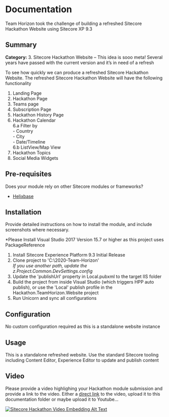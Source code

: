 # Documentation

Team Horizon took the challenge of building a refreshed Sitecore Hackathon Website using Sitecore XP 9.3

## Summary

**Category:** 3. Sitecore Hackathon Website – This idea is sooo meta! Several years have passed with the current version and it’s in need of a refresh

To see how quickly we can produce a refreshed Sitecore Hackathon Website.
The refreshed Sitecore Hackathon Website will have the following functionality

1. Landing Page
2. Hackathon Page
3. Teams page
4. Subscription Page
5. Hackathon History Page
6. Hackathon Calendar<br>
	6.a Filter by <br>
		- Country <br>
		- City <br>
		- Date/Timeline <br>
	6.b ListView/Map View <br>
7. Hackathon Topics
8. Social Media Widgets


## Pre-requisites

Does your module rely on other Sitecore modules or frameworks?

- [Helixbase](https://github.com/muso31/Helixbase)

## Installation

Provide detailed instructions on how to install the module, and include screenshots where necessary.

*Please Install Visual Studio 2017 Version 15.7 or higher as this project uses PackageReference

1. Install Sitecore Experience Platform 9.3 Initial Release
2. Clone project to 'C:\2020-Team-Horizon'<br>
 <em>If you use another path, update the z.Project.Common.DevSettings.config</em>
3. Update the 'publishUrl' property in Local.pubxml to the target IIS folder
4. Build the project from inside Visual Studio (which triggers HPP auto publish), or use the 'Local' publish profile in the Hackathon.TeamHorizon.Website project
5. Run Unicorn and sync all configurations

## Configuration

No custom configuration required as this is a standalone website instance

## Usage

This is a standalone refreshed website. Use the standard Sitecore tooling including Content Editor, Experience Editor to update and publish content


## Video

Please provide a video highlighing your Hackathon module submission and provide a link to the video. Either a [direct link](https://www.youtube.com/watch?v=EpNhxW4pNKk) to the video, upload it to this documentation folder or maybe upload it to Youtube...

[![Sitecore Hackathon Video Embedding Alt Text](https://img.youtube.com/vi/EpNhxW4pNKk/0.jpg)](https://www.youtube.com/watch?v=EpNhxW4pNKk)
